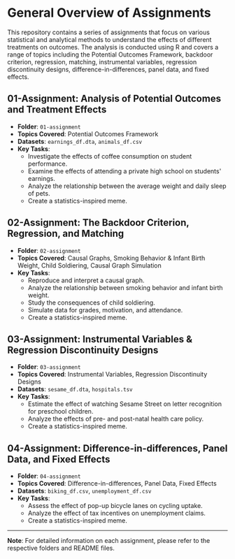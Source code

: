 

# General Overview of Assignments

This repository contains a series of assignments that focus on various statistical and analytical methods to understand the effects of different treatments on outcomes. The analysis is conducted using R and covers a range of topics including the Potential Outcomes Framework, backdoor criterion, regression, matching, instrumental variables, regression discontinuity designs, difference-in-differences, panel data, and fixed effects.

## 01-Assignment: Analysis of Potential Outcomes and Treatment Effects

- **Folder**: `01-assignment`
- **Topics Covered**: Potential Outcomes Framework
- **Datasets**: `earnings_df.dta`, `animals_df.csv`
- **Key Tasks**:
  - Investigate the effects of coffee consumption on student performance.
  - Examine the effects of attending a private high school on students' earnings.
  - Analyze the relationship between the average weight and daily sleep of pets.
  - Create a statistics-inspired meme.

## 02-Assignment: The Backdoor Criterion, Regression, and Matching

- **Folder**: `02-assignment`
- **Topics Covered**: Causal Graphs, Smoking Behavior & Infant Birth Weight, Child Soldiering, Causal Graph Simulation
- **Key Tasks**:
  - Reproduce and interpret a causal graph.
  - Analyze the relationship between smoking behavior and infant birth weight.
  - Study the consequences of child soldiering.
  - Simulate data for grades, motivation, and attendance.
  - Create a statistics-inspired meme.

## 03-Assignment: Instrumental Variables & Regression Discontinuity Designs

- **Folder**: `03-assignment`
- **Topics Covered**: Instrumental Variables, Regression Discontinuity Designs
- **Datasets**: `sesame_df.dta`, `hospitals.tsv`
- **Key Tasks**:
  - Estimate the effect of watching Sesame Street on letter recognition for preschool children.
  - Analyze the effects of pre- and post-natal health care policy.
  - Create a statistics-inspired meme.

## 04-Assignment: Difference-in-differences, Panel Data, and Fixed Effects

- **Folder**: `04-assignment`
- **Topics Covered**: Difference-in-differences, Panel Data, Fixed Effects
- **Datasets**: `biking_df.csv`, `unemployment_df.csv`
- **Key Tasks**:
  - Assess the effect of pop-up bicycle lanes on cycling uptake.
  - Analyze the effect of tax incentives on unemployment claims.
  - Create a statistics-inspired meme.

---

**Note**: For detailed information on each assignment, please refer to the respective folders and README files.
